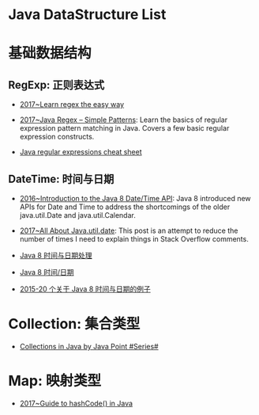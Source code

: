 # Java DataStructure List

# 基础数据结构

## RegExp: 正则表达式

- [2017~Learn regex the easy way](https://github.com/zeeshanu/learn-regex)

- [2017~Java Regex – Simple Patterns](http://www.novixys.com/blog/java-regex-simple-patterns/): Learn the basics of regular expression pattern matching in Java. Covers a few basic regular expression constructs.

- [Java regular expressions cheat sheet](https://zeroturnaround.com/rebellabs/java-regular-expressions-cheat-sheet)

## DateTime: 时间与日期

- [2016~Introduction to the Java 8 Date/Time API](http://www.baeldung.com/java-8-date-time-intro): Java 8 introduced new APIs for Date and Time to address the shortcomings of the older java.util.Date and java.util.Calendar.

- [2017~All About Java.util.date](https://codeblog.jonskeet.uk/2017/04/23/all-about-java-util-date/): This post is an attempt to reduce the number of times I need to explain things in Stack Overflow comments.

- [Java 8 时间与日期处理](http://www.liaoxuefeng.com/article/00141939241051502ada88137694b62bfe844cd79e12c32000)

- [Java 8 时间/日期](http://www.importnew.com/14140.html)

- [2015-20 个关于 Java 8 时间与日期的例子](http://javarevisited.blogspot.com/2015/03/20-examples-of-date-and-time-api-from-Java8.html)

# Collection: 集合类型

- [Collections in Java by Java Point #Series#](https://www.javatpoint.com/collections-in-java)

# Map: 映射类型

- [2017~Guide to hashCode() in Java](http://www.baeldung.com/java-hashcode)
